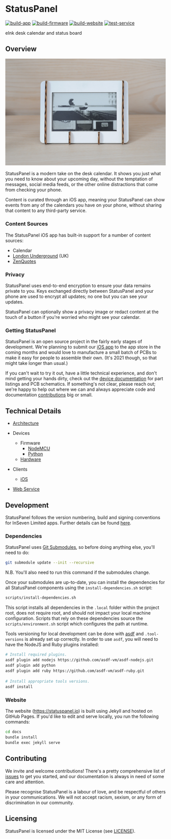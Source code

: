 # StatusPanel

[![build-app](https://github.com/inseven/statuspanel/actions/workflows/build-app.yaml/badge.svg)](https://github.com/inseven/statuspanel/actions/workflows/build-app.yaml) [![build-firmware](https://github.com/inseven/statuspanel/actions/workflows/build-firmware.yaml/badge.svg)](https://github.com/inseven/statuspanel/actions/workflows/build-firmware.yaml) [![build-website](https://github.com/inseven/statuspanel/actions/workflows/build-website.yaml/badge.svg)](https://github.com/inseven/statuspanel/actions/workflows/build-website.yaml) [![test-service](https://github.com/inseven/statuspanel/actions/workflows/test-service.yaml/badge.svg)](https://github.com/inseven/statuspanel/actions/workflows/test-service.yaml)

eInk desk calendar and status board

## Overview

![Photo of the original StatusPanel](images/hero.jpg)

StatusPanel is a modern take on the desk calendar. It shows you just what you need to know about your upcoming day, without the temptation of messages, social media feeds, or the other online distractions that come from checking your phone.

Content is curated through an iOS app, meaning your StatusPanel can show events from any of the calendars you have on your phone, without sharing that content to any third-party service.

### Content Sources

The StatusPanel iOS app has built-in support for a number of content sources:

- Calendar
- [London Underground](https://tfl.gov.uk/modes/tube/) (UK)
- [ZenQuotes](https://zenquotes.io)

### Privacy

StatusPanel uses end-to-end encryption to ensure your data remains private to you. Keys exchanged directly between StatusPanel and your phone are used to encrypt all updates; no one but you can see your updates.

StatusPanel can optionally show a privacy image or redact content at the touch of a button if you're worried who might see your calendar.

### Getting StatusPanel

StatusPanel is an open source project in the fairly early stages of development. We're planning to submit our [iOS app](ios/README,markdown) to the app store in the coming months and would love to manufacture a small batch of PCBs to make it easy for people to assemble their own. (It's 2021 though, so that might take longer than usual.)

If you can't wait to try it out, have a little technical experience, and don't mind getting your hands dirty, check out the [device documentation](device/README.markdown) for part listings and PCB schematics. If something's not clear, please reach out; we're happy to help out where we can and always appreciate code and documentation [contributions](#contributing) big or small.

## Technical Details

- [Architecture](docs/architecture/index.markdown)
- Devices
    - Firmware
        - [NodeMCU](device/nodemcu/README.markdown)
        - [Python](device/python/README.md)
    - [Hardware](device/README.markdown)
- Clients
    - [iOS](ios/README.markdown)

- [Web Service](service/README.markdown)

## Development

StatusPanel follows the version numbering, build and signing conventions for InSeven Limited apps. Further details can be found [here](https://github.com/inseven/build-documentation).

### Dependencies

StatusPanel uses [Git Submodules](https://git-scm.com/book/en/v2/Git-Tools-Submodules), so before doing anything else, you'll need to do:

```bash
git submodule update --init --recursive
```

N.B. You'll also need to run this command if the submodules change.

Once your submodules are up-to-date, you can install the dependencies for all StatusPanel components using the `install-dependencies.sh` script:

```bash
scripts/install-dependencies.sh
```

This script installs all dependencies in the `.local` folder within the project root, does not require root, and should not impact your local machine configuration. Scripts that rely on these dependencies source the `scripts/environment.sh` script which configures the path at runtime.

Tools versioning for local development can be done with [asdf](http://asdf-vm.com) and `.tool-versions` is already set up correctly. In order to use `asdf`, you will need to have the NodeJS and Ruby plugins installed:

```bash
# Install required plugins.
asdf plugin add nodejs https://github.com/asdf-vm/asdf-nodejs.git
asdf plugin add python
asdf plugin add ruby https://github.com/asdf-vm/asdf-ruby.git

# Install appropriate tools versions.
asdf install
```

### Website

The website (https://statuspanel.io) is built using Jekyll and hosted on GitHub Pages. If you'd like to edit and serve locally, you run the following commands:

```bash
cd docs
bundle install
bundle exec jekyll serve
```

## Contributing

We invite and welcome contributions! There's a pretty comprehensive list of [issues](https://github.com/inseven/statuspanel/issues) to get you started, and our documentation is always in need of some care and attention.

Please recognise StatusPanel is a labour of love, and be respectful of others in your communications. We will not accept racism, sexism, or any form of discrimination in our community.

## Licensing

StatusPanel is licensed under the MIT License (see [LICENSE](LICENSE)).
